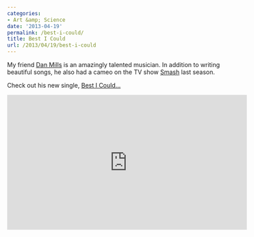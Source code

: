 ```yaml
---
categories:
- Art &amp; Science
date: '2013-04-19'
permalink: /best-i-could/
title: Best I Could
url: /2013/04/19/best-i-could
---
```


My friend <a href="http://danmills.net/">Dan Mills</a> is an amazingly talented musician. In addition to writing beautiful songs, he also had a cameo on the TV show <a href="http://www.nbc.com/smash/">Smash</a> last season.

Check out his new single, <a href="https://www.youtube.com/watch?v=Tvi_Lsp0swI">Best I Could...</a>

<iframe width="560" height="315" src="https://www.youtube.com/embed/Tvi_Lsp0swI" frameborder="0" allowfullscreen></iframe>